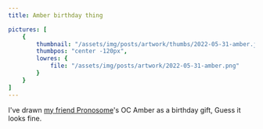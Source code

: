 ```yaml
---
title: Amber birthday thing

pictures: [
	{
		thumbnail: "/assets/img/posts/artwork/thumbs/2022-05-31-amber.jpg",
		thumbpos: "center -120px",
		lowres: {
			file: "/assets/img/posts/artwork/2022-05-31-amber.png"
		}
	}
]
---
```


I've drawn [my friend Pronosome](https://twitter.com/Pronosome)'s OC Amber as a birthday gift, Guess it looks fine.
